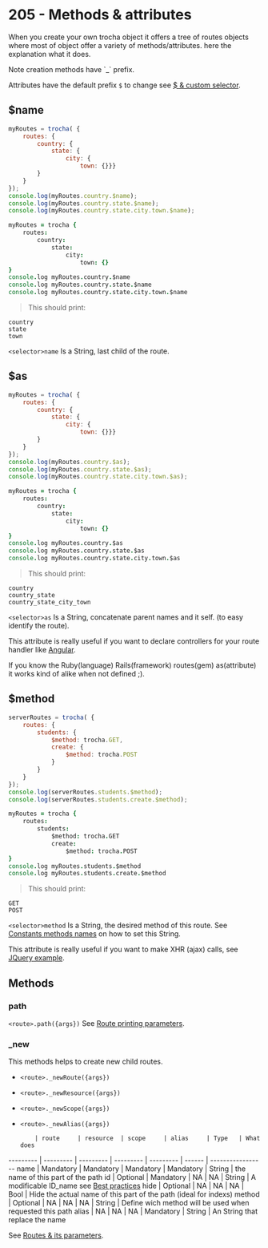 # 205 - Methods & attributes
When you create your own trocha object it offers a tree of routes objects where most of object offer a variety of methods/attributes. here the explanation what it does.
<aside class="notice">
Note creation methods have `_` prefix.

Attributes have the default prefix `$` to change see [$ & custom selector](#amp-customselector).
</aside>

## $name
```javascript
myRoutes = trocha( {
	routes: {
		country: {
			state: {
				city: {
					town: {}}}
		}
	}
});
console.log(myRoutes.country.$name);
console.log(myRoutes.country.state.$name);
console.log(myRoutes.country.state.city.town.$name);
```

```coffeescript
myRoutes = trocha {
	routes:
		country:
			state:
				city:
					town: {}
}
console.log myRoutes.country.$name
console.log myRoutes.country.state.$name
console.log myRoutes.country.state.city.town.$name
```
> This should print:

```shell
country
state
town
```
`<selector>name` Is a String, last child of the route.

## $as
```javascript
myRoutes = trocha( {
	routes: {
		country: {
			state: {
				city: {
					town: {}}}
		}
	}
});
console.log(myRoutes.country.$as);
console.log(myRoutes.country.state.$as);
console.log(myRoutes.country.state.city.town.$as);
```

```coffeescript
myRoutes = trocha {
	routes:
		country:
			state:
				city:
					town: {}
}
console.log myRoutes.country.$as
console.log myRoutes.country.state.$as
console.log myRoutes.country.state.city.town.$as
```
> This should print:

```shell
country
country_state
country_state_city_town
```
`<selector>as` Is a String, concatenate parent names and it self. (to easy identify the route).

This attribute is really useful if you want to declare controllers for your route handler like [Angular](#303-angular-1-x).
<aside class="success">
If you know the Ruby(language) Rails(framework) routes(gem) as(attribute) it works kind of alike when not defined ;).
</aside>

## $method
```javascript
serverRoutes = trocha( {
	routes: {
		students: {
			$method: trocha.GET,
			create: {
				$method: trocha.POST
			}
		}
	}
});
console.log(serverRoutes.students.$method);
console.log(serverRoutes.students.create.$method);
```

```coffeescript
myRoutes = trocha {
	routes:
		students:
			$method: trocha.GET
			create:
				$method: trocha.POST
}
console.log myRoutes.students.$method
console.log myRoutes.students.create.$method
```
> This should print:

```shell
GET
POST
```
`<selector>method` Is a String, the desired method of this route. See [Constants methods names](#http-request-methods-names) on how to set this String.

This attribute is really useful if you want to make XHR (ajax) calls, see [JQuery example](#304-JQuery).

## Methods
### path
`<route>.path({args})` See [Route printing parameters](#204-route-printing-parameters).

### _new<Route type>
This methods helps to create new child routes.

* `<route>._newRoute({args})`
* `<route>._newResource({args})`
* `<route>._newScope({args})`
* `<route>._newAlias({args})`

          | route     | resource  | scope     | alias     | Type   | What does
--------- | --------- | --------- | --------- | --------- | ------ | -----------------
name      | Mandatory | Mandatory | Mandatory | Mandatory | String | the name of this part of the path
id        | Optional  | Mandatory | NA        | NA        | String | A modificable ID_name see [Best practices](#301-best-practices)
hide      | Optional  | NA        | NA        | NA        | Bool   | Hide the actual name of this part of the path (ideal for indexs)
method    | Optional  | NA        | NA        | NA        | String | Define wich method will be used when requested this path
alias     | NA        | NA        | NA        | Mandatory | String | An String that replace the name

See [Routes & its parameters](#routes-amp-its-parameters).

